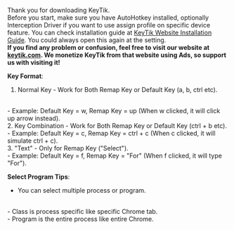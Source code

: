 Thank you for downloading KeyTik. <br> Before you start, make sure you have AutoHotkey installed, optionally Interception Driver if you want to use assign profile on specific device feature. You can check installation guide at [KeyTik Website Installation Guide](https://keytik.com/getting-started/installation/). You could always open this again at the setting. <br>
**If you find any problem or confusion, feel free to visit our website at [keytik.com](https://keytik.com). We monetize KeyTik from that website using Ads, so support us with visiting it!**

**Key Format**:
<br>
1. Normal Key - Work for Both Remap Key or Default Key (a, b, ctrl etc).
<br>
 - Example: Default Key = w, Remap Key = up (When w clicked, it will click up arrow instead).
<br>
2. Key Combination - Work for Both Remap Key or Default Key (ctrl + b etc).
   - Example: Default Key = c, Remap Key = ctrl + c (When c clicked, it will simulate ctrl + c).
<br>
3. "Text" - Only for Remap Key ("Select").
<br>
   - Example: Default Key = f, Remap Key = "For" (When f clicked, it will type "For").


**Select Program Tips**:
<br>
- You can select multiple process or program.
<br>
- Class is process specific like specific Chrome tab.
<br>
- Program is the entire process like entire Chrome.